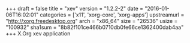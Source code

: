 +++
draft = false
title = "xev"
version = "1.2.2-2"
date = "2016-01-06T16:02:01"
categories = ['x11', 'xorg-core', 'xorg-apps']
upstreamurl = "http://xorg.freedesktop.org"
arch = "x86_64"
size = "26536"
usize = "100932"
sha1sum = "8b82f101ce466b0710db0fe66ce1362400dab4aa"
+++
X.Org xev application